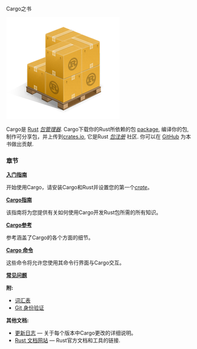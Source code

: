 Cargo之书

![Cargo Logo](images/Cargo-Logo-Small.png)

Cargo是 [Rust] [*包管理器*][def-package-manager]. Cargo下载你的Rust所依赖的包 [package][def-package],
 编译你的包, 制作可分享包，并上传到[crates.io], 它是Rust [*包注册*][def-package-registry] 社区. 
你可以在 [GitHub] 为本书做出贡献.


### 章节

**[入门指南](getting-started/index.md)**

开始使用Cargo，请安装Cargo和Rust并设置您的第一个[*crate*][def-crate]。

**[Cargo指南](guide/index.md)**

该指南将为您提供有关如何使用Cargo开发Rust包所需的所有知识。

**[Cargo参考](reference/index.md)**

参考涵盖了Cargo的各个方面的细节。

**[Cargo 命令](commands/index.md)**

这些命令将允许您使用其命令行界面与Cargo交互。

**[常见问题](faq.md)**

**附:**
* [词汇表](appendix/glossary.md)
* [Git 身份验证](appendix/git-authentication.md)

**其他文档:**
* [更新日志](https://github.com/rust-lang/cargo/blob/master/CHANGELOG.md) —
  关于每个版本中Cargo更改的详细说明。
* [Rust 文档网站](https://doc.rust-lang.org/) —
  Rust官方文档和工具的链接.

[def-crate]:            ./appendix/glossary.md#crate            '"crate" (glossary entry)'
[def-package]:          ./appendix/glossary.md#package          '"package" (glossary entry)'
[def-package-manager]:  ./appendix/glossary.md#package-manager  '"package manager" (glossary entry)'
[def-package-registry]: ./appendix/glossary.md#package-registry '"package registry" (glossary entry)'
[rust]: https://www.rust-lang.org/
[crates.io]: https://crates.io/
[GitHub]: https://github.com/rust-lang/cargo/tree/master/src/doc
